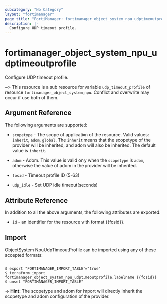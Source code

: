 ```yaml
---
subcategory: "No Category"
layout: "fortimanager"
page_title: "FortiManager: fortimanager_object_system_npu_udptimeoutprofile"
description: |-
  Configure UDP timeout profile.
---
```


# fortimanager_object_system_npu_udptimeoutprofile
Configure UDP timeout profile.

~> This resource is a sub resource for variable `udp_timeout_profile` of resource `fortimanager_object_system_npu`. Conflict and overwrite may occur if use both of them.



## Argument Reference


The following arguments are supported:

* `scopetype` - The scope of application of the resource. Valid values: `inherit`, `adom`, `global`. The `inherit` means that the scopetype of the provider will be inherited, and adom will also be inherited. The default value is `inherit`.
* `adom` - Adom. This value is valid only when the `scopetype` is `adom`, otherwise the value of adom in the provider will be inherited.

* `fosid` - Timeout profile ID (5-63)
* `udp_idle` - Set UDP idle timeout(seconds)


## Attribute Reference

In addition to all the above arguments, the following attributes are exported:
* `id` - an identifier for the resource with format {{fosid}}.

## Import

ObjectSystem NpuUdpTimeoutProfile can be imported using any of these accepted formats:
```

$ export "FORTIMANAGER_IMPORT_TABLE"="true"
$ terraform import fortimanager_object_system_npu_udptimeoutprofile.labelname {{fosid}}
$ unset "FORTIMANAGER_IMPORT_TABLE"
```
-> **Hint:** The scopetype and adom for import will directly inherit the scopetype and adom configuration of the provider.
